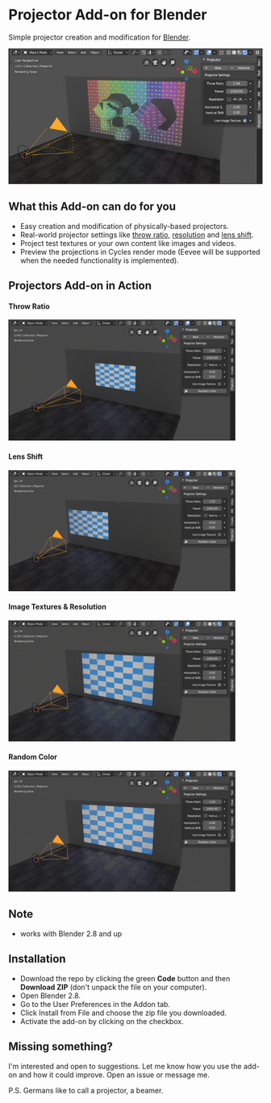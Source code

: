 # Projector Add-on for Blender
Simple projector creation and modification for [Blender](https://www.blender.org/).

![Projector Add-on for Blender title image](/.github/gifs/title.jpg)

## What this Add-on can do for you
* Easy creation and modification of physically-based projectors.
* Real-world projector settings like [throw ratio](https://en.wikipedia.org/wiki/Throw_(projector)), [resolution](https://en.wikipedia.org/wiki/Computer_display_standard) and [lens shift](https://www.projectorcentral.com/Understanding-Lens-Offset-and-Lens-Shift.htm).
* Project test textures or your own content like images and videos.
* Preview the projections in Cycles render mode (Eevee will be supported when the needed functionality is implemented).

## Projectors Add-on in Action
#### Throw Ratio
![Throw Ratio](/.github/gifs/throw_ratio.gif)

#### Lens Shift
![Lens Shift](/.github/gifs/lens_shift.gif)

#### Image Textures & Resolution
![Image Texture & Resolutions](/.github/gifs/image_textures_resolution.gif)

#### Random Color
![Random Color](/.github/gifs/random_color.gif)

## Note
* works with Blender 2.8 and up

## Installation
* Download the repo by clicking the green **Code** button and then **Download ZIP** (don't unpack the file on your computer).
* Open Blender 2.8.
* Go to the User Preferences in the Addon tab.
* Click Install from File and choose the zip file you downloaded.
* Activate the add-on by clicking on the checkbox.

## Missing something?
I'm interested and open to suggestions. Let me know how you use the add-on and how it could improve. Open an issue or message me.

P.S. Germans like to call a projector, a beamer.
